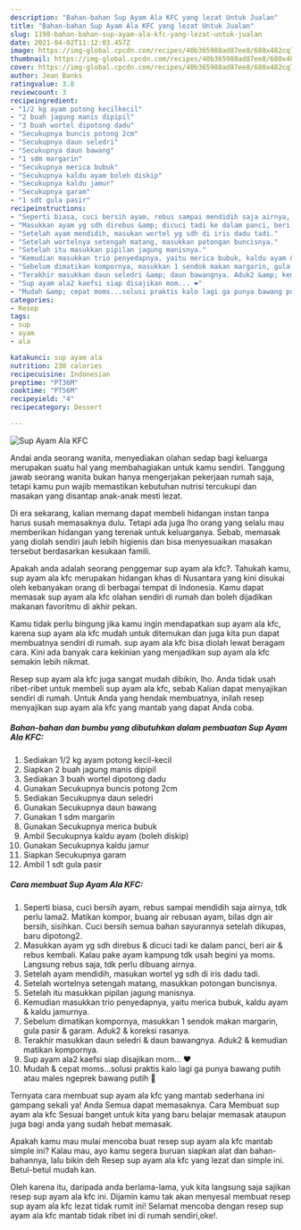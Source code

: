 ```yaml
---
description: "Bahan-bahan Sup Ayam Ala KFC yang lezat Untuk Jualan"
title: "Bahan-bahan Sup Ayam Ala KFC yang lezat Untuk Jualan"
slug: 1198-bahan-bahan-sup-ayam-ala-kfc-yang-lezat-untuk-jualan
date: 2021-04-02T11:12:03.457Z
image: https://img-global.cpcdn.com/recipes/40b365988ad87ee8/680x482cq70/sup-ayam-ala-kfc-foto-resep-utama.jpg
thumbnail: https://img-global.cpcdn.com/recipes/40b365988ad87ee8/680x482cq70/sup-ayam-ala-kfc-foto-resep-utama.jpg
cover: https://img-global.cpcdn.com/recipes/40b365988ad87ee8/680x482cq70/sup-ayam-ala-kfc-foto-resep-utama.jpg
author: Jean Banks
ratingvalue: 3.8
reviewcount: 3
recipeingredient:
- "1/2 kg ayam potong kecilkecil"
- "2 buah jagung manis dipipil"
- "3 buah wortel dipotong dadu"
- "Secukupnya buncis potong 2cm"
- "Secukupnya daun seledri"
- "Secukupnya daun bawang"
- "1 sdm margarin"
- "Secukupnya merica bubuk"
- "Secukupnya kaldu ayam boleh diskip"
- "Secukupnya kaldu jamur"
- "Secukupnya garam"
- "1 sdt gula pasir"
recipeinstructions:
- "Seperti biasa, cuci bersih ayam, rebus sampai mendidih saja airnya, tdk perlu lama2. Matikan kompor, buang air rebusan ayam, bilas dgn air bersih, sisihkan. Cuci bersih semua bahan sayurannya setelah dikupas, baru dipotong2."
- "Masukkan ayam yg sdh direbus &amp; dicuci tadi ke dalam panci, beri air &amp; rebus kembali. Kalau pake ayam kampung tdk usah begini ya moms. Langsung rebus saja, tdk perlu dibuang airnya."
- "Setelah ayam mendidih, masukan wortel yg sdh di iris dadu tadi."
- "Setelah wortelnya setengah matang, masukkan potongan buncisnya."
- "Setelah itu masukkan pipilan jagung manisnya."
- "Kemudian masukkan trio penyedapnya, yaitu merica bubuk, kaldu ayam &amp; kaldu jamurnya."
- "Sebelum dimatikan kompornya, masukkan 1 sendok makan margarin, gula pasir &amp; garam. Aduk2 &amp; koreksi rasanya."
- "Terakhir masukkan daun seledri &amp; daun bawangnya. Aduk2 &amp; kemudian matikan kompornya."
- "Sup ayam ala2 kaefsi siap disajikan mom... ❤️"
- "Mudah &amp; cepat moms...solusi praktis kalo lagi ga punya bawang putih atau males ngeprek bawang putih 🤭"
categories:
- Resep
tags:
- sup
- ayam
- ala

katakunci: sup ayam ala 
nutrition: 230 calories
recipecuisine: Indonesian
preptime: "PT36M"
cooktime: "PT56M"
recipeyield: "4"
recipecategory: Dessert

---
```



![Sup Ayam Ala KFC](https://img-global.cpcdn.com/recipes/40b365988ad87ee8/680x482cq70/sup-ayam-ala-kfc-foto-resep-utama.jpg)

Andai anda seorang wanita, menyediakan olahan sedap bagi keluarga merupakan suatu hal yang membahagiakan untuk kamu sendiri. Tanggung jawab seorang  wanita bukan hanya mengerjakan pekerjaan rumah saja, tetapi kamu pun wajib memastikan kebutuhan nutrisi tercukupi dan masakan yang disantap anak-anak mesti lezat.

Di era  sekarang, kalian memang dapat membeli hidangan instan tanpa harus susah memasaknya dulu. Tetapi ada juga lho orang yang selalu mau memberikan hidangan yang terenak untuk keluarganya. Sebab, memasak yang diolah sendiri jauh lebih higienis dan bisa menyesuaikan masakan tersebut berdasarkan kesukaan famili. 



Apakah anda adalah seorang penggemar sup ayam ala kfc?. Tahukah kamu, sup ayam ala kfc merupakan hidangan khas di Nusantara yang kini disukai oleh kebanyakan orang di berbagai tempat di Indonesia. Kamu dapat memasak sup ayam ala kfc olahan sendiri di rumah dan boleh dijadikan makanan favoritmu di akhir pekan.

Kamu tidak perlu bingung jika kamu ingin mendapatkan sup ayam ala kfc, karena sup ayam ala kfc mudah untuk ditemukan dan juga kita pun dapat membuatnya sendiri di rumah. sup ayam ala kfc bisa diolah lewat beragam cara. Kini ada banyak cara kekinian yang menjadikan sup ayam ala kfc semakin lebih nikmat.

Resep sup ayam ala kfc juga sangat mudah dibikin, lho. Anda tidak usah ribet-ribet untuk membeli sup ayam ala kfc, sebab Kalian dapat menyajikan sendiri di rumah. Untuk Anda yang hendak membuatnya, inilah resep menyajikan sup ayam ala kfc yang mantab yang dapat Anda coba.

<!--inarticleads1-->

##### Bahan-bahan dan bumbu yang dibutuhkan dalam pembuatan Sup Ayam Ala KFC:

1. Sediakan 1/2 kg ayam potong kecil-kecil
1. Siapkan 2 buah jagung manis dipipil
1. Sediakan 3 buah wortel dipotong dadu
1. Gunakan Secukupnya buncis potong 2cm
1. Sediakan Secukupnya daun seledri
1. Gunakan Secukupnya daun bawang
1. Gunakan 1 sdm margarin
1. Gunakan Secukupnya merica bubuk
1. Ambil Secukupnya kaldu ayam (boleh diskip)
1. Gunakan Secukupnya kaldu jamur
1. Siapkan Secukupnya garam
1. Ambil 1 sdt gula pasir




<!--inarticleads2-->

##### Cara membuat Sup Ayam Ala KFC:

1. Seperti biasa, cuci bersih ayam, rebus sampai mendidih saja airnya, tdk perlu lama2. Matikan kompor, buang air rebusan ayam, bilas dgn air bersih, sisihkan. Cuci bersih semua bahan sayurannya setelah dikupas, baru dipotong2.
1. Masukkan ayam yg sdh direbus &amp; dicuci tadi ke dalam panci, beri air &amp; rebus kembali. Kalau pake ayam kampung tdk usah begini ya moms. Langsung rebus saja, tdk perlu dibuang airnya.
1. Setelah ayam mendidih, masukan wortel yg sdh di iris dadu tadi.
1. Setelah wortelnya setengah matang, masukkan potongan buncisnya.
1. Setelah itu masukkan pipilan jagung manisnya.
1. Kemudian masukkan trio penyedapnya, yaitu merica bubuk, kaldu ayam &amp; kaldu jamurnya.
1. Sebelum dimatikan kompornya, masukkan 1 sendok makan margarin, gula pasir &amp; garam. Aduk2 &amp; koreksi rasanya.
1. Terakhir masukkan daun seledri &amp; daun bawangnya. Aduk2 &amp; kemudian matikan kompornya.
1. Sup ayam ala2 kaefsi siap disajikan mom... ❤️
1. Mudah &amp; cepat moms...solusi praktis kalo lagi ga punya bawang putih atau males ngeprek bawang putih 🤭




Ternyata cara membuat sup ayam ala kfc yang mantab sederhana ini gampang sekali ya! Anda Semua dapat memasaknya. Cara Membuat sup ayam ala kfc Sesuai banget untuk kita yang baru belajar memasak ataupun juga bagi anda yang sudah hebat memasak.

Apakah kamu mau mulai mencoba buat resep sup ayam ala kfc mantab simple ini? Kalau mau, ayo kamu segera buruan siapkan alat dan bahan-bahannya, lalu bikin deh Resep sup ayam ala kfc yang lezat dan simple ini. Betul-betul mudah kan. 

Oleh karena itu, daripada anda berlama-lama, yuk kita langsung saja sajikan resep sup ayam ala kfc ini. Dijamin kamu tak akan menyesal membuat resep sup ayam ala kfc lezat tidak rumit ini! Selamat mencoba dengan resep sup ayam ala kfc mantab tidak ribet ini di rumah sendiri,oke!.

